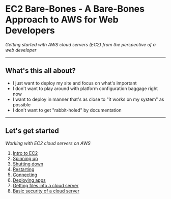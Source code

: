 # EC2 Bare-Bones - A Bare-Bones Approach to AWS for Web Developers
*Getting started with AWS cloud servers (EC2) from the perspective of a web developer*

---

## **What's this all about?**

- I just want to deploy my site and focus on what's important
- I don't want to play around with platform configuration baggage right now
- I want to deploy in manner that's as close to "it works on my system" as possible
- I don't want to get "rabbit-holed" by documentation

---

## **Let's get started**
*Working with EC2 cloud servers on AWS*

1. [Intro to EC2][ec2-intro]
2. [Spinning up][ec2-spin-up]
3. [Shutting down][ec2-shutdown]
4. [Restarting][ec2-restart]
5. [Connecting][ec2-connection]
6. [Deploying apps][ec2-deploy]
7. [Getting files into a cloud server][ec2-file-management]
8. [Basic security of a cloud server][ec2-security]

[ec2-intro]: ./EC2_INTRO.md
[ec2-spin-up]: ./EC2_SPIN_UP.md
[ec2-shutdown]: ./EC2_SHUTDOWN.md
[ec2-restart]: ./EC2_RESTART.md
[ec2-connection]: ./EC2_CONNECTION.md.md
[ec2-deploy]: ./EC2_DEPLOY.md
[ec2-file-management]: ./EC2_FILE_MANAGEMENT.md
[ec2-security]: ./EC2_BASIC_SECURITY.md
